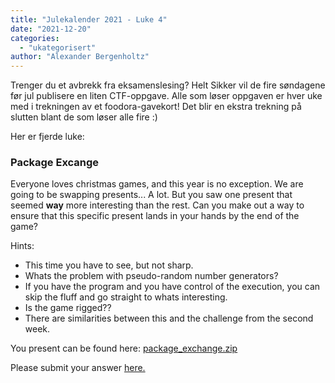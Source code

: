 ```yaml
---
title: "Julekalender 2021 - Luke 4"
date: "2021-12-20"
categories: 
  - "ukategorisert"
author: "Alexander Bergenholtz"
---
```


Trenger du et avbrekk fra eksamenslesing? Helt Sikker vil de fire søndagene før jul publisere en liten CTF-oppgave. Alle som løser oppgaven er hver uke med i trekningen av et foodora-gavekort! Det blir en ekstra trekning på slutten blant de som løser alle fire :)

Her er fjerde luke:

### Package Excange

Everyone loves christmas games, and this year is no exception. We are going to be swapping presents... A lot. But you saw one present that seemed **way** more interesting than the rest.
Can you make out a way to ensure that this specific present lands in your hands by the end of the game?

Hints:

- This time you have to see, but not sharp.
- Whats the problem with pseudo-random number generators?
- If you have the program and you have control of the execution, you can skip the fluff and go straight to whats interesting.
- Is the game rigged??
- There are similarities between this and the challenge from the second week. 

You present can be found here: [package_exchange.zip](/public/package_exchange.zip)

Please submit your answer [here.](https://forms.gle/ufVCcPBDw21Gi5M38)
